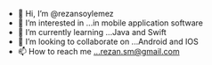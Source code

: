 - 👋 Hi, I’m @rezansoylemez
- 👀 I’m interested in ...in mobile application software
- 🌱 I’m currently learning ...Java and Swift 
- 💞️ I’m looking to collaborate on ...Android and IOS
- 📫 How to reach me ...rezan.sm@gmail.com

<!---
rezansoylemez/rezansoylemez is a ✨ special ✨ repository because its `README.md` (this file) appears on your GitHub profile.
You can click the Preview link to take a look at your changes.
--->

